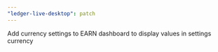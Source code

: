 ```yaml
---
"ledger-live-desktop": patch
---
```


Add currency settings to EARN dashboard to display values in settings currency
